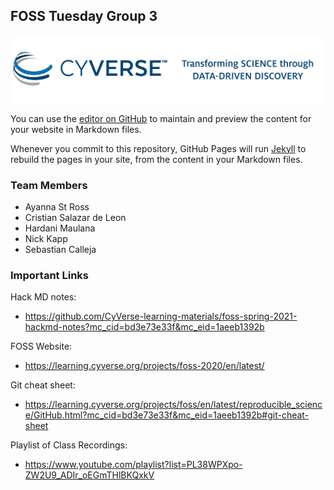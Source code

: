 ## FOSS Tuesday Group 3 

<img src="cyverse_logo.png" class="inline"/>

You can use the [editor on GitHub](https://github.com/sebcalleja/FOSS-Group3/edit/main/README.md) to maintain and preview the content for your website in Markdown files.

Whenever you commit to this repository, GitHub Pages will run [Jekyll](https://jekyllrb.com/) to rebuild the pages in your site, from the content in your Markdown files.

### Team Members
- Ayanna St Ross
- Cristian Salazar de Leon
- Hardani Maulana
- Nick Kapp
- Sebastian Calleja

### Important Links
Hack MD notes: 
- https://github.com/CyVerse-learning-materials/foss-spring-2021-hackmd-notes?mc_cid=bd3e73e33f&mc_eid=1aeeb1392b

FOSS Website: 
- https://learning.cyverse.org/projects/foss-2020/en/latest/

Git cheat sheet: 
- https://learning.cyverse.org/projects/foss/en/latest/reproducible_science/GitHub.html?mc_cid=bd3e73e33f&mc_eid=1aeeb1392b#git-cheat-sheet

Playlist of Class Recordings: 
- https://www.youtube.com/playlist?list=PL38WPXpo-ZW2U9_ADIr_oEGmTHlBKQxkV
